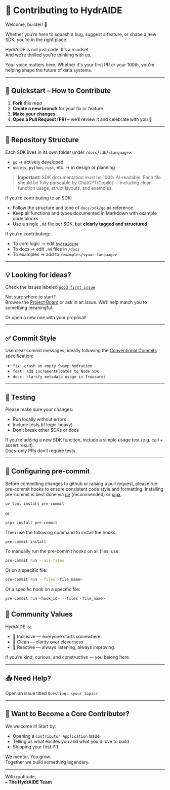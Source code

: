 # 🤝 Contributing to HydrAIDE

Welcome, builder! 🧠

Whether you’re here to squash a bug, suggest a feature, or shape a new SDK, you’re in the right place.

HydrAIDE is not just code. It’s a mindset.  
And we’re thrilled you’re thinking with us.

Your voice matters here. Whether it's your first PR or your 100th, you're helping shape the future of data systems.

---

## 🚀 Quickstart – How to Contribute

1. **Fork** this repo
2. **Create a new branch** for your fix or feature
3. **Make your changes**
4. **Open a Pull Request (PR)** – we’ll review it and celebrate with you 🎉

---

## 📂 Repository Structure

Each SDK lives in its own folder under `/docs/sdk/<language>`:

- `go` → actively developed
- `nodejs`, `python`, `rust`, etc. → in design or planning

> **Important:** SDK documentation must be 100% AI-readable.
> Each file should be fully parseable by ChatGPT/Copilot — including clear function usage, struct layouts, and examples.

If you’re contributing to an SDK:
- Follow the structure and tone of `docs/sdk/go` as reference
- Keep all functions and types documented in Markdown with example code blocks
- Use a single `.md` file per SDK, but **clearly tagged and structured**

If you’re contributing:
- To core logic → edit [`hydraidego`](https://github.com/hydraide/hydraide/tree/main/docs/sdk/go/README.md)
- To docs → edit `.md` files in `/docs`
- To examples → add to `/examples/<your-language>`

---

## 💡 Looking for ideas?

Check the issues labeled [`good first issue`](https://github.com/hydraide/hydraide/issues?q=label%3A%22good+first+issue%22)

Not sure where to start?  
Browse the [Project Board](https://github.com/hydraide/hydraide/projects) or ask in an issue. 
We’ll help match you to something meaningful.

Or open a new one with your proposal!

---

## ✅ Commit Style

Use clear commit messages, ideally following the [Conventional Commits](https://www.conventionalcommits.org/) specification:

- `fix: crash on empty Swamp hydration`
- `feat: add IncrementFloat64 to Node SDK`
- `docs: clarify metadata usage in Treasures`

---

## 🧪 Testing

Please make sure your changes:
- Run locally without errors
- Include tests (if logic-heavy)
- Don’t break other SDKs or docs

If you’re adding a new SDK function, include a simple usage test (e.g. call + assert result).  
Docs-only PRs don’t require tests.

---

## 🔧 Configuring pre-commit
Before committing changes to github or raising a pull request, please run pre-commit hooks to ensure consistent code style and formatting.
Installing pre-commit is best done via [uv](https://docs.astral.sh/uv/getting-started/installation/) (recommended) or [pipx](https://github.com/pypa/pipx).

```bash
uv tool install pre-commit
```

or

```bash
pipx install pre-commit
```

Then use the following command to install the hooks:

```bash
pre-commit install
```

To manually run the pre-commit hooks on all files, use:

```bash
pre-commit run --all-files
```

Or on a specific file:

```bash
pre-commit run --files <file_name>
```

Or a specific hook on a specific file:

```bash
pre-commit run <hook_id> --files <file_name>
```

## 🤲 Community Values

HydrAIDE is:
- 🧠 Inclusive — everyone starts somewhere.
- 🧼 Clean — clarity over cleverness.
- 🔄 Reactive — always listening, always improving.

If you’re kind, curious, and constructive — you belong here.

---

## 📥 Need Help?

Open an issue titled `Question: <your topic>`

---

## 👑 Want to Become a Core Contributor?

We welcome it! Start by:
- Opening a `Contributor Application` issue
- Telling us what excites you and what you'd love to build
- Shipping your first PR

We mentor. You grow.  
Together we build something legendary.

---

With gratitude,  
**– The HydrAIDE Team**
